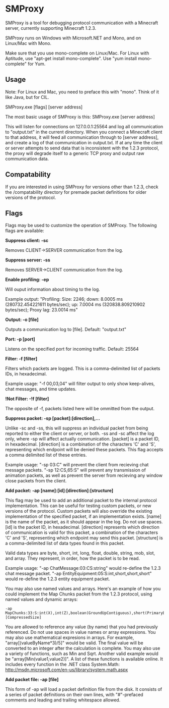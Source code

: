 SMProxy
======

SMProxy is a tool for debugging protocol communication with a Minecraft server, currently supporting Minecraft 1.2.3.

SMProxy runs on Windows with Microsoft.NET and Mono, and on Linux/Mac with Mono.


Make sure that you use mono-complete on Linux/Mac.  For Linux with Aptitude, use "apt-get install mono-complete".  Use "yum install mono-complete" for Yum.

Usage
-----------

Note: For Linux and Mac, you need to preface this with "mono".  Think of it like Java, but for CIL.

SMProxy.exe [flags] [server address]

The most basic usage of SMProxy is this:
SMProxy.exe [server address]

This will listen for connections on 127.0.0.1:25564 and log all communication to "output.txt" in the current directory.  When you connect a Minecraft client to that address, it will feed all communication through to [server address], and create a log of that communication in output.txt.  If at any time the client or server attempts to send data that is inconsistent with the 1.2.3 protocol, the proxy will degrade itself to a generic TCP proxy and output raw communication data.

Compatability
-----------

If you are interested in using SMProxy for versions other than 1.2.3, check the /compatability directory for premade packet definitions for older versions of the protocol.

Flags
-----------

Flags may be used to customize the operation of SMProxy.  The following flags are available:

**Suppress client: -sc**

Removes CLIENT->SERVER communication from the log.

**Suppress server: -ss**

Removes SERVER->CLIENT communication from the log.

**Enable profiling: -ep**

Will ouput information about timing to the log.

Example output: "Profiling: Size: 2246; down: 8.0005 ms (280732.454221611 bytes/sec); up: 7.0004 ms (320838.809210902 bytes/sec); Proxy lag: 23.0014 ms"

**Output: -o [file]**

Outputs a communication log to [file].  Default: "output.txt"

**Port: -p [port]**

Listens on the specified port for incoming traffic.  Default: 25564

**Filter: -f [filter]**

Filters which packets are logged.  This is a comma-delimited list of packets IDs, in hexadecimal.

Example usage: "-f 00,03,04" will filter output to only show keep-alives, chat messages, and time updates.

**!Not Filter: -!f [filter]**

The opposite of -f, packets listed here will be ommitted from the output.

**Suppress packet: -sp [packet]:[direction],...**

Unlike -sc and -ss, this will suppress an individual packet from being reported to either the client or server, or both.  -ss and -sc affect the log only, where -sp will affect actually communication.  [packet] is a packet ID, in hexadecimal.  [direction] is a combination of the characters 'C' and 'S', representing which endpoint will be denied these packets.  This flag accepts a comma delimited list of these entries.

Example usage: "-sp 03:C" will prevent the client from recieving chat message packets.  "-sp 12:CS,65:S" will prevent any transmission of animation packets, as well as prevent the server from recieving any window close packets from the client.

**Add packet: -ap [name]:[id]:[direction]:[structure]**

This flag may be used to add an additional packet to the internal protocol implementation.  This can be useful for testing custom packets, or new versions of the protocol.  Custom packets will also override the existing implementation of the specified packet, if an implementation exists.  [name] is the name of the packet, as it should appear in the log.  Do not use spaces.  [id] is the packet ID, in hexadecimal.  [direction] represents which direction of communication is valid for this packet, a combination of the characters 'C' and 'S', representing which endpoint may send this packet.  [structure] is a comma-delimited list of data types found in this packet.

Valid data types are byte, short, int, long, float, double, string, mob, slot, and array.  They represent, in order, how the packet is to be read.

Example usage: "-ap ChatMessage:03:CS:string" would re-define the 1.2.3 chat message packet.  "-ap EntityEquipment:05:S:int,short,short,short" would re-define the 1.2.3 entity equipment packet.

You may also use named values and arrays.  Here's an example of how you could implement the Map Chunks packet from the 1.2.3 protocol, using named values and dynamic arrays:

    -ap MapChunks:33:S:int(X),int(Z),boolean(GroundUpContiguous),short(PrimaryBitMap),short(AddBitMap),int(CompressedSize),int,array(CompressedData)[CompressedSize]
	
You are allowed to reference any value (by name) that you had previously referenced.  Do not use spaces in value names or array expressions.  You may also use mathematical expresions in arrays.  For example, "array[(valueByName*3)/5]" would be valid.  The final value will be converted to an integer after the calculation is complete.  You may also use a variety of functions, such as Min and Sqrt.  Another valid example would be "array[Min(value1,value2)]".  A list of these functions is available online.  It includes every function in the .NET class System.Math: http://msdn.microsoft.com/en-us/library/system.math.aspx

**Add packet file: -ap [file]**

This form of -ap will load a packet definition file from the disk.  It consists of a series of packet definitions on their own lines, with "#"-prefaced comments and leading and trailing whitespace allowed.